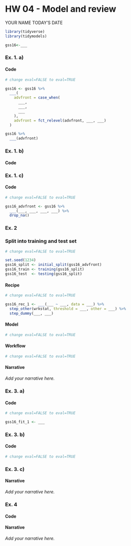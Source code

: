 HW 04 - Model and review
================
YOUR NAME
TODAY’S DATE

``` r
library(tidyverse)
library(tidymodels)
```

``` r
gss16<-___
```

### Ex. 1. a)

#### Code

``` r
# change eval=FALSE to eval=TRUE

gss16 <- gss16 %>%
  ___(
    advfront = case_when(
      ___,
      ___,
      ___
    ),
    advfront = fct_relevel(advfront, ___, ___)
  )

gss16 %>%
  ___(advfront)
```

### Ex. 1. b)

#### Code

### Ex. 1. c)

#### Code

``` r
# change eval=FALSE to eval=TRUE

gss16_advfront <- gss16 %>%
  ___(___, ___, ___, ___) %>%
  drop_na()
```

### Ex. 2

### Split into training and test set

``` r
# change eval=FALSE to eval=TRUE

set.seed(1234)
gss16_split <- initial_split(gss16_advfront)
gss16_train <- training(gss16_split)
gss16_test  <- testing(gss16_split)
```

#### Recipe

``` r
# change eval=FALSE to eval=TRUE

gss16_rec_1 <- ___(___ ~ ___, data = ___) %>%
  step_other(wrkstat, threshold = ___, other = ___) %>%
  step_dummy(___, ___)
```

#### Model

``` r
# change eval=FALSE to eval=TRUE
```

#### Workflow

``` r
# change eval=FALSE to eval=TRUE
```

#### Narrative

*Add your narrative here.*

### Ex. 3. a)

#### Code

``` r
# change eval=FALSE to eval=TRUE

gss16_fit_1 <- ___
```

### Ex. 3. b)

#### Code

``` r
# change eval=FALSE to eval=TRUE
```

### Ex. 3. c)

#### Narrative

*Add your narrative here.*

### Ex. 4

#### Code

#### Narrative

*Add your narrative here.*
